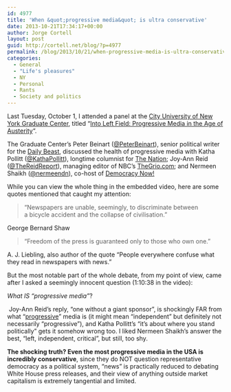 ```yaml
---
id: 4977
title: 'When &quot;progressive media&quot; is ultra conservative'
date: 2013-10-21T17:34:17+00:00
author: Jorge Cortell
layout: post
guid: http://cortell.net/blog/?p=4977
permalink: /blog/2013/10/21/when-progressive-media-is-ultra-conservative/
categories:
  - General
  - "Life's pleasures"
  - NY
  - Personal
  - Rants
  - Society and politics
---
```

Last Tuesday, October 1, I attended a panel at the <a title="http://www.gc.cuny.edu/Home" href="http://www.gc.cuny.edu/Home" target="_blank">City University of New York Graduate Center</a>, titled &#8220;<a title="http://www.gc.cuny.edu/Public-Programming/Calendar/Detail?id=20738" href="http://www.gc.cuny.edu/Public-Programming/Calendar/Detail?id=20738" target="_blank">Into Left Field: Progressive Media in the Age of Austerity</a>&#8220;.

The Graduate Center’s Peter Beinart (<a title="https://twitter.com/PeterBeinart" href="https://twitter.com/PeterBeinart" target="_blank">@PeterBeinart</a>), senior political writer for the <a title="http://www.thedailybeast.com" href="http://www.thedailybeast.com" target="_blank">Daily Beast</a>, discussed the health of progressive media with Katha Pollitt (<a title="https://twitter.com/KathaPollitt" href="https://twitter.com/KathaPollitt" target="_blank">@KathaPollitt</a>), longtime columnist for <a title="http://www.thenation.com" href="http://www.thenation.com" target="_blank">The Nation</a>; Joy-Ann Reid (<a title="https://twitter.com/TheReidReport" href="https://twitter.com/TheReidReport" target="_blank">@TheReidReport</a>), managing editor of NBC’s <a title="http://thegrio.com" href="http://thegrio.com" target="_blank">TheGrio.com</a>; and Nermeen Shaikh (<a title="https://twitter.com/nermeendn" href="https://twitter.com/nermeendn" target="_blank">@nermeendn</a>), co-host of <a title="http://www.democracynow.org" href="http://www.democracynow.org" target="_blank">Democracy Now!</a></p> 

While you can view the whole thing in the embedded video, here are some quotes mentioned that caught my attention:

> &#8220;Newspapers are unable, seemingly, to discriminate between a bicycle accident and the collapse of civilisation.&#8221;

George Bernard Shaw

> &#8220;Freedom of the press is guaranteed only to those who own one.&#8221;

A. J. Liebling, also author of the quote &#8220;People everywhere confuse what they read in newspapers with news.&#8221;

But the most notable part of the whole debate, from my point of view, came after I asked a seemingly innocent question (1:10:38 in the video):

_What IS &#8220;progressive media&#8221;_?

 Joy-Ann Reid&#8217;s reply, &#8220;one without a giant sponsor&#8221;, is shockingly FAR from what &#8220;<a title="http://www.merriam-webster.com/dictionary/progressive" href="http://www.merriam-webster.com/dictionary/progressive" target="_blank">progressive</a>&#8221; media is (it might mean &#8220;independent&#8221; but definitely not necessarily &#8220;progressive&#8221;), and Katha Pollitt&#8217;s &#8220;it&#8217;s about where you stand politically&#8221; gets it somehow wrong too. I liked Nermeen Shaikh&#8217;s answer the best, &#8220;left, independent, critical&#8221;, but still, too shy. 

**The shocking truth? Even the most progressive media in the USA is incredibly conservative**, since they do NOT question representative democracy as a political system, &#8220;news&#8221; is practically reduced to debating White House press releases, and their view of anything outside market capitalism is extremely tangential and limited.